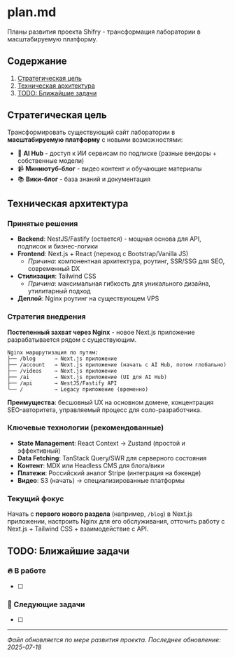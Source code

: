 # plan.md

Планы развития проекта Shifry - трансформация лаборатории в масштабируемую платформу.

## Содержание

1. [Стратегическая цель](#стратегическая-цель)
2. [Техническая архитектура](#техническая-архитектура)
3. [TODO: Ближайшие задачи](#todo-ближайшие-задачи)

## Стратегическая цель

Трансформировать существующий сайт лаборатории в **масштабируемую платформу** с новыми возможностями:
- 🤖 **AI Hub** - доступ к ИИ сервисам по подписке (разные вендоры + собственные модели)
- 📹 **Миниютуб-блог** - видео контент и обучающие материалы
- 📚 **Вики-блог** - база знаний и документация

## Техническая архитектура

### Принятые решения
- **Backend**: NestJS/Fastify (остается) - мощная основа для API, подписок и бизнес-логики
- **Frontend**: Next.js + React (переход с Bootstrap/Vanilla JS)
  - *Причина*: компонентная архитектура, роутинг, SSR/SSG для SEO, современный DX
- **Стилизация**: Tailwind CSS
  - *Причина*: максимальная гибкость для уникального дизайна, утилитарный подход
- **Деплой**: Nginx роутинг на существующем VPS

### Стратегия внедрения
**Постепенный захват через Nginx** - новое Next.js приложение разрабатывается рядом с существующим.

```
Nginx маршрутизация по путям:
├── /blog      → Next.js приложение
├── /account   → Next.js приложение (начать с AI Hub, потом глобально)
├── /videos    → Next.js приложение
├── /ai        → Next.js приложение (UI для AI Hub)
├── /api       → NestJS/Fastify API
└── /          → Legacy приложение (временно)
```

**Преимущества**: бесшовный UX на основном домене, концентрация SEO-авторитета, управляемый процесс для соло-разработчика.

### Ключевые технологии (рекомендованные)
- **State Management**: React Context → Zustand (простой и эффективный)
- **Data Fetching**: TanStack Query/SWR для серверного состояния
- **Контент**: MDX или Headless CMS для блога/вики
- **Платежи**: Российский аналог Stripe (интеграция на бэкенде)
- **Видео**: S3 (начать) → специализированные платформы

### Текущий фокус
Начать с **первого нового раздела** (например, `/blog`) в Next.js приложении, настроить Nginx для его обслуживания, отточить работу с Next.js + Tailwind CSS + взаимодействие с API.

## TODO: Ближайшие задачи

### 🔥 В работе
- [ ] 

### 🎯 Следующие задачи
- [ ]

---

*Файл обновляется по мере развития проекта. Последнее обновление: 2025-07-18*